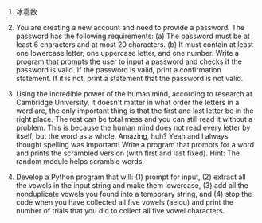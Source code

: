 1. 冰雹数

2. You are creating a new account and need to provide a password. The password has the following requirements:
(a) The password must be at least 6 characters and at most 20 characters.
(b) It must contain at least one lowercase letter, one uppercase letter, and one number.
Write a program that prompts the user to input a password and checks if the password is valid. If the password is valid, print a confirmation statement. If it is not, print a statement that the password is not valid.

3. Using the incredible power of the human mind, according to research at Cambridge University, it doesn't matter in what order the letters in a word are, the only important thing is that the first and last letter be in the right place. The rest can be total mess and you can still read it without a problem. This is because the human mind does not read every letter by itself, but the word as a whole. Amazing, huh? Yeah and I always thought spelling was important! Write a program that prompts for a word and prints the scrambled version (with first and last fixed).
Hint: The random module helps scramble words.

4. Develop a Python program that will: (1) prompt for input, (2) extract all the vowels in the input string and make them lowercase, (3) add all the nonduplicate vowels you found into a temporary string, and (4) stop the code when you have collected all five vowels (aeiou) and print the number of trials that you did to collect all five vowel characters.
